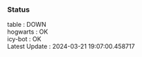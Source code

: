 ### Status


table : DOWN  
hogwarts : OK  
icy-bot : OK  
Latest Update : 2024-03-21 19:07:00.458717
